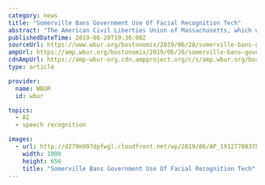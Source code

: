 ```yaml
---
category: news
title: "Somerville Bans Government Use Of Facial Recognition Tech"
abstract: "The American Civil Liberties Union of Massachusetts, which wants a statewide moratorium on government use of facial recognition technology ... and freedom of speech,\" Kade Crockford, director of the ACLU's Technology for Liberty Program, said in a statement."
publishedDateTime: 2019-06-28T19:36:00Z
sourceUrl: https://www.wbur.org/bostonomix/2019/06/28/somerville-bans-government-use-of-facial-recognition-tech
ampUrl: https://amp.wbur.org/bostonomix/2019/06/28/somerville-bans-government-use-of-facial-recognition-tech
cdnAmpUrl: https://amp-wbur-org.cdn.ampproject.org/c/s/amp.wbur.org/bostonomix/2019/06/28/somerville-bans-government-use-of-facial-recognition-tech
type: article

provider:
  name: WBUR
  id: wbur

topics:
  - AI
  - speech recognition

images:
  - url: http://d279m997dpfwgl.cloudfront.net/wp/2019/06/AP_19127788378584-1000x656.jpg
    width: 1000
    height: 656
    title: "Somerville Bans Government Use Of Facial Recognition Tech"
---
```

